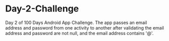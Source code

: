 # Day-2-Challenge
Day 2 of 100 Days Android App Challenge. The app passes an email address and password from one activity to another after validating the email address and password are not null, and the email address contains '@'. 
